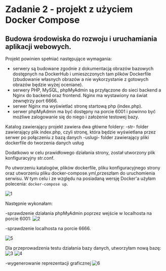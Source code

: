 # Zadanie 2 - projekt z użyciem Docker Compose
## Budowa środowiska do rozwoju i uruchamiania aplikacji webowych.

Projekt powinien spełniać następujące wymagania:
- serwery są budowane zgodnie z dokumentacją obrazów bazowych dostępnych na
DockerHub i umieszczonych tam plików Dockerfile (zbudowanie własnych obrazów a nie
wykorzystanie z gotowych obrazów będzie wyżej oceniane).
- serwery PHP, MySQL, phpMyAdmin są przyłączone do sieci backend a Nginx do
backend oraz frontend. Nginx ma wystawiony na świat zewnętrzy port 6666.
- serwer Nginx ma wyświetlać stronę startową php (index.php).
- serwer phpMyAdmin ma być dostępny na porcie 6001 i powinno być możliwe
zalogowanie się do niego i założenie testowej bazy.

Katalog zawierający projekt zawiera dwa główne foldery:
-str- folder zawierający plik index.php, czyli stronę, która będzie wyświetlana przez serwer po połączeniu z bazą danych
-uslugi- folder zawierający pliki dockerfile do tworzenia danych usług

Dodatkowo w celu prawidłowego działania strony, został utworzony plik konfiguracyjny str.conf.

Po utworzeniu katalogów, plików dockerfile, pliku konfiguracyjnego strony oraz utworzeniu pliku docker-compose.yml,przeszłam do uruchomienia serwisu.
W tym celu i ze względu na posiadaną wersję Docker'a użyłam polecenia: `docker-compose up`.

 ![1](https://github.com/anik0o/images/blob/e5f54e69414e71945f41063948a1f7c1b8541505/compose-up.png)
 
 Następnie wykonałam:
 
 -sprawdzenie działania phpMyAdmin poprzez wejście w localhosta na porcie 6001:
 ![2](https://github.com/anik0o/images/blob/b0ee488a617f62faa498db428f0d931fc410aabe/Zrzut%20ekranu%202021-12-11%20201009.png)
 

 -sprawdzenie localhosta na porcie 6666.
 
 ![5](https://github.com/anik0o/images/blob/b0ee488a617f62faa498db428f0d931fc410aabe/Zrzut%20ekranu%202021-12-11%20201140.png)
 
 Dla przeprowadzenia testu działania bazy danych, utworzyłam nową bazę:
 ![3](https://github.com/anik0o/images/blob/b0ee488a617f62faa498db428f0d931fc410aabe/Zrzut%20ekranu%202021-12-11%20201046.png)
 ![4](https://github.com/anik0o/images/blob/b0ee488a617f62faa498db428f0d931fc410aabe/Zrzut%20ekranu%202021-12-11%20201100.png)

-wygenerowanie reprezentacji graficznej
![6](https://github.com/anik0o/composer/blob/371dcbb761aa90e163a7c9881e541d585afe1eeb/docker-compose.png)

